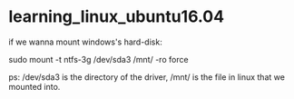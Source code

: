 # learning_linux_ubuntu16.04

if we wanna mount windows's hard-disk:

sudo mount -t ntfs-3g /dev/sda3 /mnt/ -ro force

ps: /dev/sda3 is the directory of the driver, /mnt/ is the file in linux that we mounted into.




